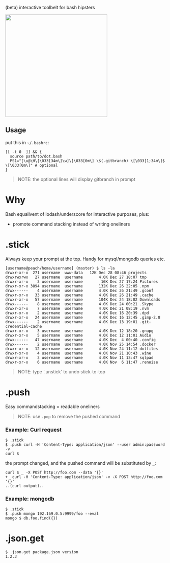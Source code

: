 (beta) interactive toolbelt for bash hipsters

<img src="https://media.giphy.com/media/ZcqHDQUJm1nZC/giphy.gif" width="320"/>

## Usage

put this in `~/.bashrc`:

    [[ -t 0  ]] && { 
      source path/to/dot.bash 
      PS1="[\u@\H\[\033[34m\]\w]\[\033[0m\] \$(.gitbranch) \[\033[1;34m\]$ \[\033[0m\]" # optional
    }    

> NOTE: the optional lines will display gitbranch in prompt

# Why 

Bash equalivent of lodash/underscore for interactive purposes, plus:

* promote command stacking instead of writing oneliners

# .stick

Always keep your prompt at the top. Handy for mysql/mongodb queries etc.

    [username@peach/home/username] (master) $ ls -la
    drwxr-xr-x  271 username  www-data   12K Dec 28 08:46 projects
    drwxrwxrwx   27 username  username       4.0K Dec 27 18:07 tmp
    drwxr-xr-x    3 username  username        16K Dec 27 17:24 Pictures
    drwxr-xr-x 3894 username  username       132K Dec 26 22:05 .npm
    drwx------    4 username  username       4.0K Dec 26 21:49 .gconf
    drwxr-xr-x   33 username  username       4.0K Dec 26 21:49 .cache
    drwxr-xr-x   57 username  username       104K Dec 24 18:02 Downloads
    drwx------    8 username  username       4.0K Dec 24 00:21 .Skype
    drwxr-xr-x    7 username  username       4.0K Dec 21 08:19 .nvm
    drwxr-xr-x    2 username  username       4.0K Dec 16 20:39 .dpd
    drwxr-xr-x   24 username  username       4.0K Dec 16 12:45 .gimp-2.8
    drwx------    2 username  username       4.0K Dec 13 19:01 .git-credential-cache
    drwxr-xr-x    3 username  username       4.0K Dec 12 18:20 .gnupg
    drwxr-xr-x    5 username  username       4.0K Dec 12 11:01 Audio
    drwx------   47 username  username       4.0K Dec  4 00:40 .config
    drwx------    2 username  username       4.0K Nov 25 14:54 .docker
    drwxr-xr-x   12 username  username       4.0K Nov 24 11:12 dotfiles
    drwxr-xr-x    4 username  username       4.0K Nov 21 10:43 .wine
    drwxr-xr-x    3 username  username       4.0K Nov 11 13:47 sqlpad
    drwxr-xr-x    6 username  username       4.0K Nov  6 11:47 .renoise

> NOTE: type '.unstick' to undo stick-to-top

# .push

Easy commandstacking = readable oneliners

> NOTE: use `.pop` to remove the pushed command

### Example: Curl request
    
    $ .stick
    $ .push curl -H 'Content-Type: application/json' --user admin:password -v 
    curl $ 
    
the prompt changed, and the pushed command will be substituted by `_`:

    curl $ _ -X POST http://foo.com --data '{}'
    +  curl -H 'Content-Type: application/json' -v -X POST http://foo.com '{}'
    ..(curl output)..

### Example: mongodb

    $ .stick 
    $ .push mongo 192.169.0.5:9999/foo --eval
    mongo $ db.foo.find({})

# .json.get

    $ .json.get package.json version
    1.2.3
